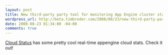 ```yaml
--- 
layout: post
title: New third-party party tool for monitoring App Engine cluster status
wordpress_url: http://beta.timbroder.com/2008/08/23/new-third-party-party-tool-for-monitoring-app-engine-cluster-status/
date: 2008-08-23 01:34:00 -04:00
comments: true
---
```

<a href="http://www.cloudstatus.com/appengine">Cloud Status</a> has some pretty cool real-time appengine cloud stats. Check it out!
